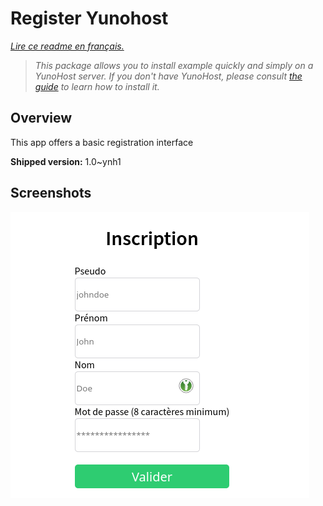 # Register Yunohost

*[Lire ce readme en français.](./README_fr.md)*

> *This package allows you to install example quickly and simply on a YunoHost server.
If you don't have YunoHost, please consult [the guide](https://yunohost.org/#/install) to learn how to install it.*

## Overview

This app offers a basic registration interface

**Shipped version:** 1.0~ynh1

## Screenshots


   ![](./doc/screenshots/example.png)
